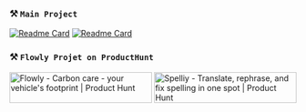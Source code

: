 ### **⚒️ ``Main Project``**<br>
[![Readme Card](https://github-readme-stats.vercel.app/api/pin/?username=Thomasperge&repo=GoodFarm&show_owner=true&theme=dark)](https://github.com/thomasperge/GoodFarm)
[![Readme Card](https://github-readme-stats.vercel.app/api/pin/?username=Thomasperge&repo=CryptoCurrency-Desktop-apps&show_owner=true&theme=dark)](https://github.com/thomasperge/CryptoCurrency-Desktop-apps)


### **⚒️ ``Flowly Projet on ProductHunt``**<br>
<a href="https://www.producthunt.com/posts/flowly-3?utm_source=badge-featured&utm_medium=badge&utm_souce=badge-flowly&#0045;3" target="_blank"><img src="https://api.producthunt.com/widgets/embed-image/v1/featured.svg?post_id=410061&theme=dark" alt="Flowly - Carbon&#0032;care&#0032;&#0045;&#0032;your&#0032;vehicle&#0039;s&#0032;footprint | Product Hunt" style="width: 250px; height: 54px;" width="250" height="54" /></a> <a href="https://www.producthunt.com/posts/spelliy?utm_source=badge-featured&utm_medium=badge&utm_souce=badge-spelliy" target="_blank"><img src="https://api.producthunt.com/widgets/embed-image/v1/featured.svg?post_id=421596&theme=neutral" alt="Spelliy - Translate&#0044;&#0032;rephrase&#0044;&#0032;and&#0032;fix&#0032;spelling&#0032;in&#0032;one&#0032;spot | Product Hunt" style="width: 250px; height: 54px;" width="250" height="54" /></a>
